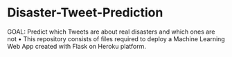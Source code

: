 # Disaster-Tweet-Prediction
GOAL: Predict which Tweets are about real disasters and which ones are not
• This repository consists of files required to deploy a Machine Learning Web App created with Flask on Heroku platform.
